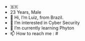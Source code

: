 - :brazil:
- 23 Years, Male
- 👋 Hi, I’m Luiz, from Brazil.
- 👀 I’m interested in Cyber Security
- 🌱 I’m currently learning Phyton
- 📫 How to reach me : #

<!---
Trision/Trision is a ✨ special ✨ repository because its `README.md` (this file) appears on your GitHub profile.
You can click the Preview link to take a look at your changes.
--->
